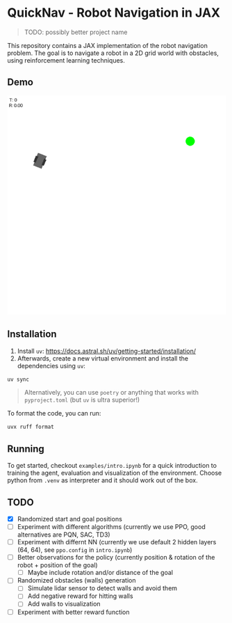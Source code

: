 # QuickNav - Robot Navigation in JAX

> TODO: possibly better project name

This repository contains a JAX implementation of the robot navigation problem. The goal is to navigate a robot in a 2D grid world with obstacles, using reinforcement learning techniques.

## Demo

![Demo](./media/demo.gif)

## Installation

1. Install `uv`: https://docs.astral.sh/uv/getting-started/installation/
2. Afterwards, create a new virtual environment and install the dependencies using `uv`:
```bash
uv sync
```

> Alternatively, you can use `poetry` or anything that works with `pyproject.toml` (but `uv` is ultra superior!)

To format the code, you can run:
```bash
uvx ruff format
```

## Running

To get started, checkout `examples/intro.ipynb` for a quick introduction to training the agent, evaluation and visualization of the environment.
Choose python from `.venv` as interpreter and it should work out of the box.

## TODO

- [x] Randomized start and goal positions
- [ ] Experiment with different algorithms (currently we use PPO, good alternatives are PQN, SAC, TD3)
- [ ] Experiment with differnt NN (currently we use default 2 hidden layers (64, 64), see `ppo.config` in `intro.ipynb`)
- [ ] Better observations for the policy (currently position & rotation of the robot + position of the goal)
    - [ ] Maybe include rotation and/or distance of the goal
- [ ] Randomized obstacles (walls) generation
    - [ ] Simulate lidar sensor to detect walls and avoid them
    - [ ] Add negative reward for hitting walls
    - [ ] Add walls to visualization
- [ ] Experiment with better reward function